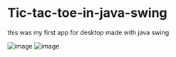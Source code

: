 # Tic-tac-toe-in-java-swing
this was my first app for desktop made with java swing

![image](https://github.com/user-attachments/assets/88c0f4b9-22a3-491d-9f54-34387a4401e5)
![image](https://github.com/user-attachments/assets/32cbb1f3-ee8f-459a-9113-2b9847d579cf)

